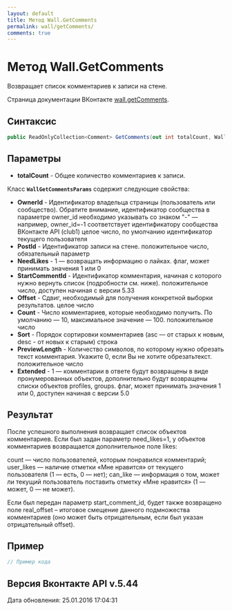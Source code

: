 ```yaml
---
layout: default
title: Метод Wall.GetComments
permalink: wall/getComments/
comments: true
---
```

# Метод Wall.GetComments
Возвращает список комментариев к записи на стене.

Страница документации ВКонтакте [wall.getComments](https://vk.com/dev/wall.getComments).
## Синтаксис
``` csharp
public ReadOnlyCollection<Comment> GetComments(out int totalCount, WallGetCommentsParams @params)
```

## Параметры
+ **totalCount** - Общее количество комментариев к записи.

Класс **`WallGetCommentsParams`** содержит следующие свойства:

+ **OwnerId** - Идентификатор владельца страницы (пользователь или сообщество). Обратите внимание, идентификатор сообщества в параметре owner_id необходимо указывать со знаком "-" — например, owner_id=-1 соответствует идентификатору сообщества ВКонтакте API (club1)  целое число, по умолчанию идентификатор текущего пользователя
+ **PostId** - Идентификатор записи на стене. положительное число, обязательный параметр
+ **NeedLikes** - 1 — возвращать информацию о лайках. флаг, может принимать значения 1 или 0
+ **StartCommentId** - Идентификатор комментария, начиная с которого нужно вернуть список (подробности см. ниже). положительное число, доступен начиная с версии 5.33
+ **Offset** - Сдвиг, необходимый для получения конкретной выборки результатов. целое число
+ **Count** - Число комментариев, которые необходимо получить. По умолчанию — 10, максимальное значение — 100. положительное число
+ **Sort** - Порядок сортировки комментариев (asc — от старых к новым, desc - от новых к старым) строка
+ **PreviewLength** - Количество символов, по которому нужно обрезать текст комментария. Укажите 0, если Вы не хотите обрезатьтекст. положительное число
+ **Extended** - 1 — комментарии в ответе будут возвращены в виде пронумерованных объектов, дополнительно будут возвращены списки объектов profiles, groups. флаг, может принимать значения 1 или 0, доступен начиная с версии 5.0

## Результат
После успешного выполнения возвращает список объектов комментариев. 
Если был задан параметр need_likes=1, у объектов комментариев возвращается дополнительное поле likes: 

count — число пользователей, которым понравился комментарий; 
user_likes — наличие отметки «Мне нравится» от текущего пользователя 
(1 — есть, 0 — нет); 
can_like — информация о том, может ли текущий пользователь поставить отметку «Мне нравится» 
(1 — может, 0 — не может). 

Если был передан параметр start_comment_id, будет также возвращено поле real_offset – итоговое смещение данного подмножества комментариев (оно может быть отрицательным, если был указан отрицательный offset).

## Пример
``` csharp
// Пример кода
```

## Версия Вконтакте API v.5.44
Дата обновления: 25.01.2016 17:04:31

